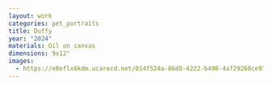 ```yaml
---
layout: work
categories: pet_portraits
title: Duffy
year: "2024"
materials: Oil on canvas
dimensions: 9x12"
images:
  - https://e8eflx6kdm.ucarecd.net/014f524a-86d8-4222-b498-4af29268ce97/-/resize/2400/-/quality/lightest/-/format/auto/
---
```

